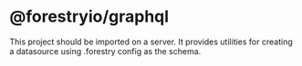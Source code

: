 # @forestryio/graphql

This project should be imported on a server. It provides utilities for creating a datasource using .forestry config as the schema.
